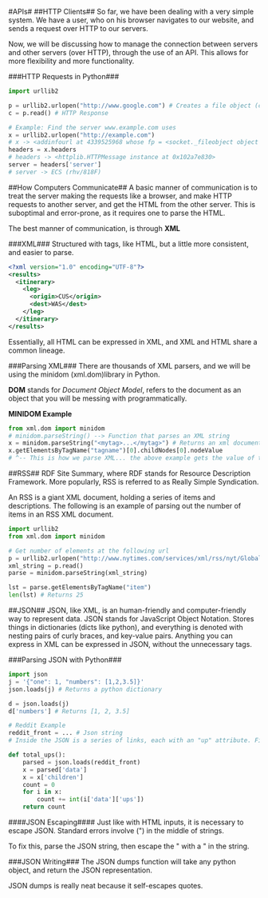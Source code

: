#APIs#
##HTTP Clients##
So far, we have been dealing with a very simple system. We have a user, who on his browser navigates to our website, and sends a request over HTTP to our servers.

Now, we will be discussing how to manage the connection between servers and other servers (over HTTP), through the use of an API. This allows for more flexibility and more functionality. 

###HTTP Requests in Python###
```python
import urllib2

p = urllib2.urlopen("http://www.google.com") # Creates a file object (can read)
c = p.read() # HTTP Response

# Example: Find the server www.example.com uses
x = urllib2.urlopen("http://example.com")
# x -> <addinfourl at 4339525968 whose fp = <socket._fileobject object at 0x102a66450>>
headers = x.headers
# headers -> <httplib.HTTPMessage instance at 0x102a7e830>
server = headers['server']
# server -> ECS (rhv/818F)
```

##How Computers Communicate##
A basic manner of communication is to treat the server making the requests like a browser, and make HTTP requests to another server, and get the HTML from the other server. This is suboptimal and error-prone, as it requires one to parse the HTML.

The best manner of communication, is through **XML**

###XML###
Structured with tags, like HTML, but a little more consistent, and easier to parse.

```XML
<?xml version="1.0" encoding="UTF-8"?>
<results>
  <itinerary>
    <leg>
      <origin>CUS</origin>
      <dest>WAS</dest>
    </leg>
  </itinerary>
</results>
```

Essentially, all HTML can be expressed in XML, and XML and HTML share a common lineage.

###Parsing XML###
There are thousands of XML parsers, and we will be using the minidom (xml.dom)library in Python. 

**DOM** stands for *Document Object Model*, refers to the document as an object that you will be messing with programmatically.

**MINIDOM Example**
```python
from xml.dom import minidom
# minidom.parseString() --> Function that parses an XML string
x = minidom.parseString("<mytag>...</mytag>") # Returns an xml document object
x.getElementsByTagName("tagname")[0].childNodes[0].nodeValue
# ^-- This is how we parse XML... the above example gets the value of the first object of the first child of the tag "tagname." 
```

##RSS##
RDF Site Summary, where RDF stands for Resource Description Framework.
More popularly, RSS is referred to as Really Simple Syndication.

An RSS is a giant XML document, holding a series of items and descriptions. The following is an example of parsing out the number of items in an RSS XML document.

```python
import urllib2
from xml.dom import minidom

# Get number of elements at the following url
p = urllib2.urlopen("http://www.nytimes.com/services/xml/rss/nyt/GlobalHome.xml")
xml_string = p.read()
parse = minidom.parseString(xml_string)

lst = parse.getElementsByTagName("item")
len(lst) # Returns 25
```

##JSON##
JSON, like XML, is an human-friendly and computer-friendly way to represent data. JSON stands for JavaScript Object Notation. Stores things in dictionaries (dicts like python), and everything is denoted with nesting pairs of curly braces, and key-value pairs. Anything you can express in XML can be expressed in JSON, without the unnecessary tags.

###Parsing JSON with Python###

```python
import json
j = '{"one": 1, "numbers": [1,2,3.5]}'
json.loads(j) # Returns a python dictionary

d = json.loads(j)
d['numbers'] # Returns [1, 2, 3.5]

# Reddit Example
reddit_front = ... # Json string
# Inside the JSON is a series of links, each with an "up" attribute. Find the total number of ups of all the links.

def total_ups():
    parsed = json.loads(reddit_front)
    x = parsed['data']
    x = x['children']
    count = 0
    for i in x:
        count += int(i['data']['ups'])
    return count
```

####JSON Escaping####
Just like with HTML inputs, it is necessary to escape JSON. Standard errors involve (") in the middle of strings.

To fix this, parse the JSON string, then escape the " with a \" in the string.

###JSON Writing###
The JSON dumps function will take any python object, and return the JSON representation. 

JSON dumps is really neat because it self-escapes quotes.